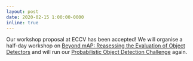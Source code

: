 ```yaml
---
layout: post
date: 2020-02-15 1:00:00-0000
inline: true
---
```


Our workshop proposal at ECCV has been accepted! We will organise a half-day workshop on [Beyond mAP: Reasessing the Evaluation of Object Detectors](https://nikosuenderhauf.github.io/roboticvisionchallenges/eccv2020.html) and will run our [Probabilistic Object Detection Challenge](https://competitions.codalab.org/competitions/20597) again.
